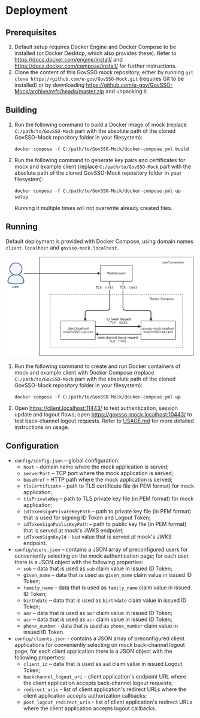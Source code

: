 # Deployment

## Prerequisites

1. Default setup requires Docker Engine and Docker Compose to be installed (or Docker Desktop, which also provides
   these). Refer to https://docs.docker.com/engine/install/ and https://docs.docker.com/compose/install/ for further
   instructions.
2. Clone the content of this GovSSO mock repository, either by running
   `git clone https://github.com/e-gov/GovSSO-Mock.git` (requires Git to be installed) or by downloading
   https://github.com/e-gov/GovSSO-Mock/archive/refs/heads/master.zip and unpacking it.

## Building

1. Run the following command to build a Docker image of mock (replace `C:/path/to/GovSSO-Mock` part with the absolute
   path of the cloned GovSSO-Mock repository folder in your filesystem):
   ```shell
   docker compose -f C:/path/to/GovSSO-Mock/docker-compose.yml build
   ```
2. Run the following command to generate key pairs and certificates for mock and example client (replace
   `C:/path/to/GovSSO-Mock` part with the absolute path of the cloned GovSSO-Mock repository folder in your filesystem):
   ```shell
   docker compose -f C:/path/to/GovSSO-Mock/docker-compose.yml up setup
   ```
   Running it multiple times will not overwrite already created files.

## Running

Default deployment is provided with Docker Compose, using domain names `client.localhost` and `govsso-mock.localhost`.

<img src="doc/deployment-docker_compose.png" width="700"/>

1. Run the following command to create and run Docker containers of mock and example client with Docker Compose (replace
   `C:/path/to/GovSSO-Mock` part with the absolute path of the cloned GovSSO-Mock repository folder in your filesystem):
   ```shell
   docker compose -f C:/path/to/GovSSO-Mock/docker-compose.yml up
   ```
2. Open https://client.localhost:11443/ to test authentication, session update and logout flows; open
   https://govsso-mock.localhost:10443/ to test back-channel logout requests. Refer to [USAGE.md](USAGE.md) for more
   detailed instructions on usage.

## Configuration

* `config/config.json` – global configuration:
    * `host` – domain name where the mock application is served;
    * `serverPort` – TCP port where the mock application is served;
    * `baseHref` – HTTP path where the mock application is served;
    * `tlsCertificate` – path to TLS certificate file (in PEM format) for mock application;
    * `tlsPrivateKey` – path to TLS private key file (in PEM format) for mock application;
    * `idTokenSignPrivateKeyPath` – path to private key file (in PEM format) that is used for signing ID Token and
      Logout Token;
    * `idTokenSignPublicKeyPath` – path to public key file (in PEM format) that is served at mock's JWKS endpoint;
    * `idTokenSignKeyId` – `kid` value that is served at mock's JWKS endpoint.
* `config/users.json` – contains a JSON array of preconfigured users for conveniently selecting on the mock
  authentication page; for each user, there is a JSON object with the following properties:
    * `sub` – data that is used as `sub` claim value in issued ID Token;
    * `given_name` – data that is used as `given_name` claim value in issued ID Token;
    * `family_name` – data that is used as `family_name` claim value in issued ID Token;
    * `birthdate` – data that is used as `birthdate` claim value in issued ID Token;
    * `amr` – data that is used as `amr` claim value in issued ID Token;
    * `acr` – data that is used as `acr` claim value in issued ID Token;
    * `phone_number` - data that is used as `phone_number` claim value in issued ID Token.
* `config/clients.json` - contains a JSON array of preconfigured client applications for conveniently selecting on mock
  back-channel logout page; for each client application there is a JSON object with the following properties:
    * `client_id` – data that is used as `aud` claim value in issued Logout Token;
    * `backchannel_logout_uri` – client application's endpoint URL where the client application accepts back-channel
      logout requests;
    * `redirect_uris` - list of client application's redirect URLs where the client application accepts authorization
      callbacks;
    * `post_logout_redirect_uris` - list of client application's redirect URLs where the client application accepts
      logout callbacks.

